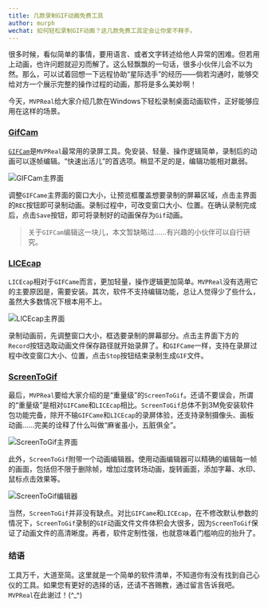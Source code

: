 ```yaml
---
title: 几款录制GIF动画免费工具
author: murph
wechat: 如何轻松录制GIF动画？这几款免费工具定会让你爱不释手。
---
```


很多时候，看似简单的事情，要用语言、或者文字转述给他人异常的困难。但若用上动画，也许问题就迎刃而解了。这么轻飘飘的一句话，很多小伙伴儿会不以为然。那么，可以试着回想一下远程协助“星际选手”的经历——倘若沟通时，能够交给对方一个展示完整的操作过程的动画，那将是多么美妙啊！

<!--more-->

今天，`MVPReal`给大家介绍几款在Windows下轻松录制桌面动画软件，正好能够应用在这样的场景。

### [GifCam][gifcam_url]

[`GIFCam`][gifcam_url]是`MVPReal`最常用的录屏工具。免安装、轻量、操作逻辑简单，录制后的动画可以逐帧编辑。“快速出活儿”的首选项。稍显不足的是，编辑功能相对羸弱。

![GIFCam主界面](/image/assets/gifcam/main.gif 'GIFCam主界面')

调整`GIFCame`主界面的窗口大小，让预览框覆盖想要录制的屏幕区域，点击主界面的`REC`按钮即可录制动画。录制过程中，可改变窗口大小、位置。在确认录制完成后，点击`Save`按钮，即可将录制好的动画保存为`Gif`动画。

> 关于`GIFCam`编辑这一块儿，本文暂缺略过……有兴趣的小伙伴可以自行研究。

### [LICEcap][licecap_url]

`LICEcap`相对于`GIFCame`而言，更加轻量，操作逻辑更加简单。`MVPReal`没有选用它的主要原因是，需要安装。其次，软件不支持编辑功能，总让人觉得少了些什么，虽然大多数情况下根本用不上。

![LICEcap主界面](/image/assets/licecap/main.png 'LICEcap主界面')

录制动画前，先调整窗口大小，框选要录制的屏幕部分。点击主界面下方的`Record`按钮选取动画文件保存路径就开始录屏了。和`GIFCame`一样，支持在录屏过程中改变窗口大小、位置，点击`Stop`按钮结束录制生成`GIF`文件。

### [ScreenToGif][screen2gif_url]

最后，`MVPReal`要给大家介绍的是“重量级”的`ScreenToGif`。还请不要误会，所谓的“重量级”是相对`GIFCame`和`LICEcap`相比。`ScreenToGif`总体不到3M免安装软件包功能完备，除开不输`GIFCame`和`LICEcap`的录屏体验，还支持录制摄像头、画板动画……完美的诠释了什么叫做“麻雀虽小，五脏俱全”。

![ScreenToGif主界面](/image/assets/screen2gif/main.png 'ScreenToGif主界面')

此外，`ScreenToGif`附带一个动画编辑器。使用动画编辑器可以精确的编辑每一帧的画面，包括但不限于删除帧，增加过度转场动画，旋转画面，添加字幕、水印、鼠标点击效果等。

![ScreenToGif编辑器](/image/assets/screen2gif/editor.gif 'ScreenToGif编辑器')

当然，`ScreenToGif`并非没有缺点。对比`GIFCame`和`LICEcap`，在不修改默认参数的情况下，`ScreenToGif`录制的`GIF`动画文件文件体积会大很多，因为`ScreenToGif`保证了动画文件的高清晰度。再者，软件定制性强，也就意味着门槛响应的抬升了。

### 结语

工具万千，大道至简。这里就是一个简单的软件清单，不知道你有没有找到自己心仪的工具。如果您有更好的选择的话，还请不吝赐教，通过留言告诉我吧。`MVPReal`在此谢过！(^_^)


[gifcam_url]: http://blog.bahraniapps.com/gifcam/ "GIFCame"
[licecap_url]: https://www.cockos.com/licecap/ "LICEcap"
[screen2gif_url]: https://www.screentogif.com/ "ScreenToGif"
